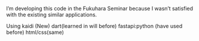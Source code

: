 I’m developing this code in the Fukuhara Seminar because I wasn’t satisfied with the existing similar applications.

Using
kaidi (New)
dart(learned in will before)
fastapi:python (have used before)
html/css(same)
